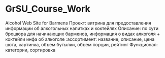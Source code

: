 # GrSU_Course_Work
Alcohol Web Site for Barmens
Проект: витрина для предоставления информации об алкогольных напитках и коктейлях
Описание: по сути брошюра для начинающих барменов, информация о видах алкоголя + коктейли
инфа об алкоголе :ассортимент: название, описание, цена шота, картинка, объем бутылки, объем порции, рейтинг
Функционал: категории, сортировка

